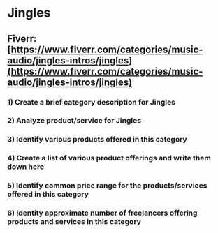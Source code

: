 # Jingles
## Fiverr: [https://www.fiverr.com/categories/music-audio/jingles-intros/jingles](https://www.fiverr.com/categories/music-audio/jingles-intros/jingles)
### 1) Create a brief category description for Jingles
### 2) Analyze product/service for Jingles
### 3) Identify various products offered in this category
### 4) Create a list of various product offerings and write them down here
### 5) Identify common price range for the products/services offered in this category
### 6) Identity approximate number of freelancers offering products and services in this category
